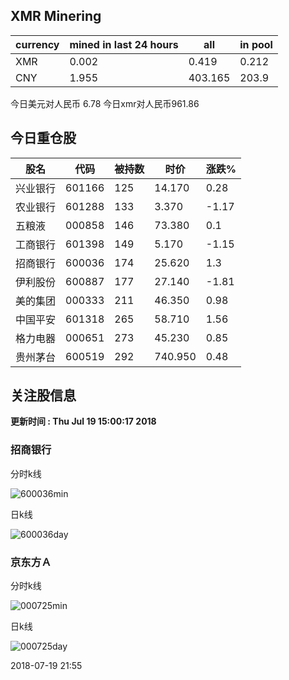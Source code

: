 ## XMR Minering

|currency|mined in last 24 hours|all|in pool|
|---|---|---|---|
|XMR|0.002|0.419|0.212|
|CNY|1.955|403.165|203.9|

今日美元对人民币 6.78	今日xmr对人民币961.86


## 今日重仓股 

|股名|代码|被持数|时价|涨跌%|
|---|---|---|---|---|
|兴业银行|601166|125|14.170|0.28|
|农业银行|601288|133|3.370|-1.17|
|五粮液|000858|146|73.380|0.1|
|工商银行|601398|149|5.170|-1.15|
|招商银行|600036|174|25.620|1.3|
|伊利股份|600887|177|27.140|-1.81|
|美的集团|000333|211|46.350|0.98|
|中国平安|601318|265|58.710|1.56|
|格力电器|000651|273|45.230|0.85|
|贵州茅台|600519|292|740.950|0.48|

## 关注股信息
**更新时间 : Thu Jul 19 15:00:17 2018**
### 招商银行 
分时k线

![600036min](http://image.sinajs.cn/newchart/min/n/sh600036.gif)

日k线

![600036day](http://image.sinajs.cn/newchart/daily/n/sh600036.gif)

### 京东方Ａ 
分时k线

![000725min](http://image.sinajs.cn/newchart/min/n/sz000725.gif)

日k线

![000725day](http://image.sinajs.cn/newchart/daily/n/sz000725.gif)

2018-07-19 21:55